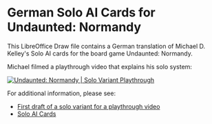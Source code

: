 # German Solo AI Cards for Undaunted: Normandy

This LibreOffice Draw file contains a German translation of Michael D. Kelley's
Solo AI cards for the board game Undaunted: Normandy.

Michael filmed a playthrough video that explains his solo system:

[![Undaunted: Normandy | Solo Variant Playthrough](https://img.youtube.com/vi/lHmt1Hj_0n4/0.jpg)](https://www.youtube.com/watch?v=lHmt1Hj_0n4)

For additional information, please see:

* [First draft of a solo variant for a playthrough video](https://boardgamegeek.com/thread/2478202/first-draft-of-a-solo-variant-for-a-playthrough-vi)
* [Solo AI Cards](https://boardgamegeek.com/filepage/206471/solo-ai-cards-v10-one-stop-co-op-shop)
